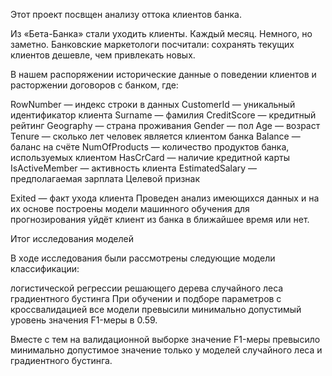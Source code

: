 Этот проект посвщен анализу оттока клиентов банка. 

Из «Бета-Банка» стали уходить клиенты. Каждый месяц. Немного, но заметно. 
Банковские маркетологи посчитали: сохранять текущих клиентов дешевле, чем привлекать новых.

В нашем распоряжении исторические данные о поведении клиентов и расторжении договоров с банком, где:

RowNumber — индекс строки в данных
CustomerId — уникальный идентификатор клиента
Surname — фамилия
CreditScore — кредитный рейтинг
Geography — страна проживания
Gender — пол
Age — возраст
Tenure — сколько лет человек является клиентом банка
Balance — баланс на счёте
NumOfProducts — количество продуктов банка, используемых клиентом
HasCrCard — наличие кредитной карты
IsActiveMember — активность клиента
EstimatedSalary — предполагаемая зарплата
Целевой признак

Exited — факт ухода клиента
Проведен анализ имеющихся данных и на их основе построены модели машинного обучения для прогнозирования 
уйдёт клиент из банка в ближайшее время или нет.

Итог исследования моделей

В ходе исследования были рассмотрены следующие модели классификации:

логистической регрессии
решающего дерева
случайного леса
градиентного бустинга
При обучении и подборе параметров с кроссвалидацией все модели превысили минимально допустимый 
уровень значения F1-меры в 0.59.

Вместе с тем на валидационной выборке значение F1-меры превысило минимально допустимое значение только 
у моделей случайного леса и градиентного бустинга. 
